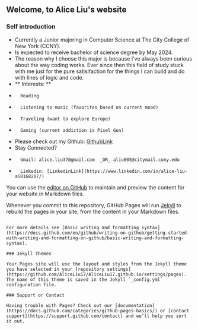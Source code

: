 ## Welcome, to Alice Liu's website

### Self introduction

- Currently a Junior majoring in Computer Science at The City College of New York (CCNY). 
- Is expected to receive bachelor of science degree by May 2024. 
- The reason why I choose this major is because I've always been curious about the way coding works. Ever since then this field of study stuck with me just for the pure satisifaction for the things I can build and do with lines of logic and code. 
- ** Interests: **
-       Reading
-       Listening to music (favorites based on current mood)
-       Traveling (want to explore Europe)
-       Gaming (current addiction is Pixel Gun)
- Please check out my Github: [GithubLink](https://github.com/AliceLiu17?tab=repositories)
- Stay Connected?
-       Gmail: alice.liu37@gmail.com  _OR_ aliu005@citymail.cuny.edu
-       Linkedin: [LinkedinLink](https://www.linkedin.com/in/alice-liu-a50168207/)


You can use the [editor on GitHub](https://github.com/AliceLiu17/AliceLiu17.github.io/edit/main/README.md) to maintain and preview the content for your website in Markdown files.

Whenever you commit to this repository, GitHub Pages will run [Jekyll](https://jekyllrb.com/) to rebuild the pages in your site, from the content in your Markdown files.


```

For more details see [Basic writing and formatting syntax](https://docs.github.com/en/github/writing-on-github/getting-started-with-writing-and-formatting-on-github/basic-writing-and-formatting-syntax).

### Jekyll Themes

Your Pages site will use the layout and styles from the Jekyll theme you have selected in your [repository settings](https://github.com/AliceLiu17/AliceLiu17.github.io/settings/pages). The name of this theme is saved in the Jekyll `_config.yml` configuration file.

### Support or Contact

Having trouble with Pages? Check out our [documentation](https://docs.github.com/categories/github-pages-basics/) or [contact support](https://support.github.com/contact) and we’ll help you sort it out.
